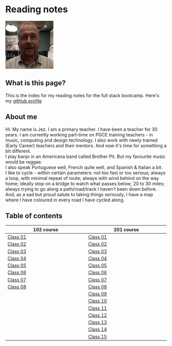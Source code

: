 # Reading notes

![Photo of Jez](jezjohns.jpg)

## What is this page?

This is the index for my reading notes for the full stack bootcamp. Here's my [gitHub profile](https://github.com/jezinho22)

## About me

Hi. My name is Jez. I am a primary teacher. I have been a teacher for 30 years. I am currently working part-time on PGCE training teachers - in music, computing and design technology. I also work with newly trained (Early Career) teachers and their mentors. And now it's time for something a bit different.  
I play banjo in an Americana band called Brother Pit. But my favourite music would be reggae.  
I also speak Portuguese well, French quite well, and Spanish & Italian a bit.  
I like to cycle - within certain parameters: not too fast or too serious; always a loop, with minimal repeat of route; always with wind behind on the way home; ideally stop on a bridge to watch what passes below; 20 to 30 miles; always trying to go along a path/road/track I haven't been down before. And, as a sad but proud salute to taking things seriously, I have a map where I have coloured in every road I have cycled along.

## Table of contents

<table>
  <thead>
    <tr>
      <th width="500px">102 course</th>
      <th width="500px">201 course</th>
    </tr>
  </thead>
  <tbody>
  <tr width="600px">
    <td><a href="https://jezinho22.github.io/reading-notes/102-notes/class-01">Class 01</a></td>
    <td><a href="https://jezinho22.github.io/reading-notes/201-notes/class-01">Class 01</a></td>
  </tr>
  <tr width="600px">
    <td><a href="https://jezinho22.github.io/reading-notes/102-notes/class-02">Class 02</a></td>
    <td><a href="https://jezinho22.github.io/reading-notes/201-notes/class-02">Class 02</a></td>
  </tr>  
  <tr width="600px">
    <td><a href="https://jezinho22.github.io/reading-notes/102-notes/class-03">Class 03</a></td>
    <td><a href="https://jezinho22.github.io/reading-notes/201-notes/class-03">Class 03</a></td>
  </tr>  
  <tr width="600px">
    <td><a href="https://jezinho22.github.io/reading-notes/102-notes/class-04">Class 04</a></td>
    <td><a href="https://jezinho22.github.io/reading-notes/201-notes/class-04">Class 04</a></td>
  </tr>
      <tr width="600px">
    <td><a href="https://jezinho22.github.io/reading-notes/102-notes/class-05">Class 05</a></td>
    <td><a href="https://jezinho22.github.io/reading-notes/201-notes/class-05">Class 05</a></td>
  </tr>
  <tr width="600px">
    <td><a href="https://jezinho22.github.io/reading-notes/102-notes/class-06">Class 06</a></td>
    <td><a href="https://jezinho22.github.io/reading-notes/201-notes/class-06">Class 06</a></td>
  </tr>  
  <tr width="600px">
    <td><a href="https://jezinho22.github.io/reading-notes/102-notes/class-07">Class 07</a></td>
    <td><a href="https://jezinho22.github.io/reading-notes/201-notes/class-07">Class 07</a></td>
  </tr>  
  <tr width="600px">
    <td><a href="https://jezinho22.github.io/reading-notes/102-notes/class-08">Class 08</a></td>
    <td><a href="https://jezinho22.github.io/reading-notes/201-notes/class-08">Class 08</a></td>
  </tr>
  <tr width="600px">
    <td></td>
    <td><a href="https://jezinho22.github.io/reading-notes/201-notes/class-09">Class 09</a></td>
  </tr>
  <tr width="600px">
    <td></td>
    <td><a href="https://jezinho22.github.io/reading-notes/201-notes/class-10">Class 10</a></td>
  </tr>
  <tr width="600px">
    <td></td>
    <td><a href="https://jezinho22.github.io/reading-notes/201-notes/class-11">Class 11</a></td>
  </tr>
  <tr width="600px">
    <td></td>
    <td><a href="https://jezinho22.github.io/reading-notes/201-notes/class-12">Class 12</a></td>
  </tr>
  <tr width="600px">
    <td></td>
    <td><a href="https://jezinho22.github.io/reading-notes/201-notes/class-13">Class 13</a></td>
  </tr>
  <tr width="600px">
    <td></td>
    <td><a href="https://jezinho22.github.io/reading-notes/201-notes/class-14">Class 14</a></td>
  </tr>
  <tr width="600px">
    <td></td>
    <td><a href="https://jezinho22.github.io/reading-notes/201-notes/class-15">Class 15</a></td>
  </tr>

  </tbody>
</table>
